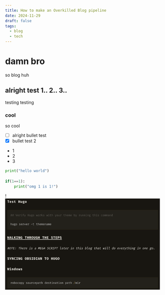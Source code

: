 ```yaml
---
title: How to make an Overkilled Blog pipeline
date: 2024-11-29
draft: false
tags:
  - blog
  - tech
---
```

# damn bro
so blog huh


## alright test 1.. 2.. 3..
testing
testing


### cool
so cool

- [ ] alright bullet test
- [x] bullet test 2

- 1
- 2
- 3

```python
print("hello world")

if(1==1):
	print("omg 1 is 1!")
```



!![Image Description](/images/Screenshot%202024-11-29%20at%203.58.56%20PM.png)